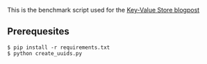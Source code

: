 This is the benchmark script used for the [Key-Value Store blogpost](https://martin-thoma.com/key-value-stores/)

Prerequesites
-------------

```
$ pip install -r requirements.txt
$ python create_uuids.py
```